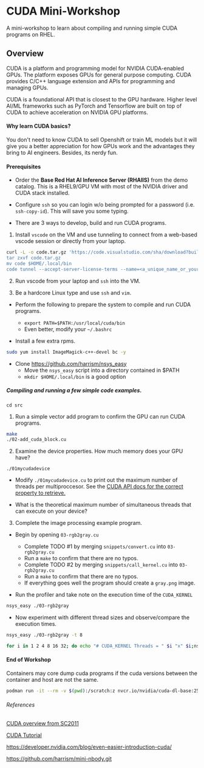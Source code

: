 # CUDA Mini-Workshop

A mini-workshop to learn about compiling and running simple CUDA programs on RHEL.

## Overview

CUDA is a platform and programming model for NVIDIA CUDA-enabled GPUs. The platform exposes GPUs for general purpose computing. CUDA provides C/C++ language extension and APIs for programming and managing GPUs.

CUDA is a foundational API that is closest to the GPU hardware. 
Higher level AI/ML frameworks such as PyTorch and Tensorflow
are built on top of CUDA to achieve acceleration on NVIDIA GPU platforms.

#### Why learn CUDA basics?

You don't need to know CUDA to sell Openshift or train ML models but it will give you
a better appreciation for how GPUs work and the advantages they bring to AI engineers.
Besides, its nerdy fun.

#### Prerequisites

- Order the **Base Red Hat AI Inference Server (RHAIIS)** from the demo catalog.
This is a RHEL9/GPU VM with most of the NVIDIA driver and CUDA stack installed.

- Configure `ssh` so you can login w/o being prompted for a password (i.e. `ssh-copy-id`). This will
save you some typing.

- There are 3 ways to develop, build and run CUDA programs.

1. Install `vscode` on the VM and use tunneling to connect from a web-based vscode session or
directly from your laptop.

```bash
curl -L -o code.tar.gz 'https://code.visualstudio.com/sha/download?build=stable&os=cli-alpine-x64
tar zxvf code.tar.gz
mv code $HOME/.local/bin
code tunnel --accept-server-license-terms --name=<a_unique_name_or_your_initials>
```

2. Run vscode from your laptop and `ssh` into the VM.

3. Be a hardcore Linux type and use `ssh` and `vim`.

- Perform the following to prepare the system to compile and run CUDA programs.
  - `export PATH=$PATH:/usr/local/cuda/bin`
  - Even better, modify your `~/.bashrc`

- Install a few extra rpms.

```bash
sudo yum install ImageMagick-c++-devel bc -y
```

- Clone https://github.com/harrism/nsys_easy
	- Move the `nsys_easy` script into a directory contained in $PATH
	- `mkdir $HOME/.local/bin` is a good option

##### Compiling and running a few simple code examples.

`cd src`

1. Run a simple vector add program to confirm the GPU can run CUDA programs.

```bash
make
./02-add_cuda_block.cu
```

2. Examine the device properties. How much memory does your GPU have?

`./01mycudadevice`

- Modify `./01mycudadevice.cu` to print out the maximum number of threads per multiproccesor.
See the [CUDA API docs for the correct property to retrieve.](https://docs.nvidia.com/cuda/cuda-runtime-api/structcudaDeviceProp.html#structcudaDeviceProp) 

- What is the theoretical maximum number of simultaneous threads that can execute on your device?

3. Complete the image processing example program.

- Begin by opening `03-rgb2gray.cu`
  - Complete TODO #1 by merging `snippets/convert.cu` into `03-rgb2gray.cu`
  - Run a `make` to confirm that there are no typos.
  - Complete TODO #2 by merging `snippets/call_kernel.cu` into `03-rgb2gray.cu`
  - Run a `make` to confirm that there are no typos.
  - If everything goes well the program should create a `gray.png` image.

- Run the profiler and take note on the execution time of the `CUDA_KERNEL`

```bash
nsys_easy ./03-rgb2gray
```

- Now experiment with different thread sizes and observe/compare the execution times.

```bash
nsys_easy ./03-rgb2gray -t 8
```
```bash
for i in 1 2 4 8 16 32; do echo "# CUDA_KERNEL Threads = " $i "x" $i;nsys_easy ./03-rgb2gray -t $i; done | grep CUDA_KERNEL
```

#### End of Workshop

Containers may core dump cuda programs if the cuda versions between the container and host are not 
the same.

```bash
podman run -it --rm -v $(pwd):/scratch:z nvcr.io/nvidia/cuda-dl-base:25.06-cuda12.9-devel-ubuntu24.04 bash
```

###### References

[CUDA overview from SC2011](https://www.nvidia.com/docs/io/116711/sc11-cuda-c-basics.pdf)

[CUDA Tutorial](https://cuda-tutorial.readthedocs.io/en/latest/tutorials/tutorial02/)

https://developer.nvidia.com/blog/even-easier-introduction-cuda/

https://github.com/harrism/mini-nbody.git

